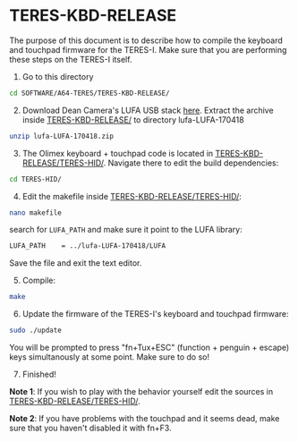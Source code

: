 # TERES-KBD-RELEASE

The purpose of this document is to describe how to compile the keyboard and touchpad firmware for the TERES-I.
Make sure that you are performing these steps on the TERES-I itself.

1. Go to this directory
```bash
cd SOFTWARE/A64-TERES/TERES-KBD-RELEASE/
```
2. Download Dean Camera's LUFA USB stack [here](http://www.fourwalledcubicle.com/LUFA.php).
Extract the archive inside [TERES-KBD-RELEASE/](.) to directory lufa-LUFA-170418
```bash
unzip lufa-LUFA-170418.zip
```
3. The Olimex keyboard + touchpad code is located in [TERES-KBD-RELEASE/TERES-HID/](TERES-HID).
Navigate there to edit the build dependencies:
```bash
cd TERES-HID/
```
4. Edit the makefile inside [TERES-KBD-RELEASE/TERES-HID/](TERES-HID):
```bash
nano makefile
```
search for `LUFA_PATH` and make sure it point to the LUFA library:
```bash
LUFA_PATH    = ../lufa-LUFA-170418/LUFA
```
Save the file and exit the text editor.

5. Compile:
```bash
make
```
6. Update the firmware of the TERES-I's keyboard and touchpad firmware:
```bash
sudo ./update
```
You will be prompted to press "fn+Tux+ESC" (function + penguin + escape) keys simultanously at some point.
Make sure to do so!

7. Finished!

**Note 1**: If you wish to play with the behavior yourself edit the sources in [TERES-KBD-RELEASE/TERES-HID/](TERES-HID).

**Note 2**: If you have problems with the touchpad and it seems dead, make sure that you haven't disabled it with fn+F3.
